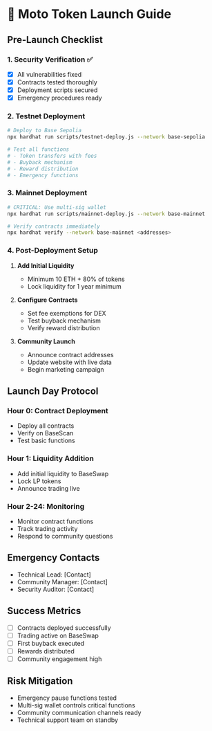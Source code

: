 # 🚀 Moto Token Launch Guide

## Pre-Launch Checklist

### 1. Security Verification ✅
- [x] All vulnerabilities fixed
- [x] Contracts tested thoroughly
- [x] Deployment scripts secured
- [x] Emergency procedures ready

### 2. Testnet Deployment
```bash
# Deploy to Base Sepolia
npx hardhat run scripts/testnet-deploy.js --network base-sepolia

# Test all functions
# - Token transfers with fees
# - Buyback mechanism
# - Reward distribution
# - Emergency functions
```

### 3. Mainnet Deployment
```bash
# CRITICAL: Use multi-sig wallet
npx hardhat run scripts/mainnet-deploy.js --network base-mainnet

# Verify contracts immediately
npx hardhat verify --network base-mainnet <addresses>
```

### 4. Post-Deployment Setup
1. **Add Initial Liquidity**
   - Minimum 10 ETH + 80% of tokens
   - Lock liquidity for 1 year minimum

2. **Configure Contracts**
   - Set fee exemptions for DEX
   - Test buyback mechanism
   - Verify reward distribution

3. **Community Launch**
   - Announce contract addresses
   - Update website with live data
   - Begin marketing campaign

## Launch Day Protocol

### Hour 0: Contract Deployment
- Deploy all contracts
- Verify on BaseScan
- Test basic functions

### Hour 1: Liquidity Addition
- Add initial liquidity to BaseSwap
- Lock LP tokens
- Announce trading live

### Hour 2-24: Monitoring
- Monitor contract functions
- Track trading activity
- Respond to community questions

## Emergency Contacts
- Technical Lead: [Contact]
- Community Manager: [Contact]
- Security Auditor: [Contact]

## Success Metrics
- [ ] Contracts deployed successfully
- [ ] Trading active on BaseSwap
- [ ] First buyback executed
- [ ] Rewards distributed
- [ ] Community engagement high

## Risk Mitigation
- Emergency pause functions tested
- Multi-sig wallet controls critical functions
- Community communication channels ready
- Technical support team on standby